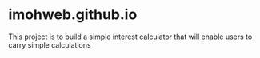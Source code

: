 # imohweb.github.io
This project is to build a simple interest calculator that will enable users to carry  simple calculations
